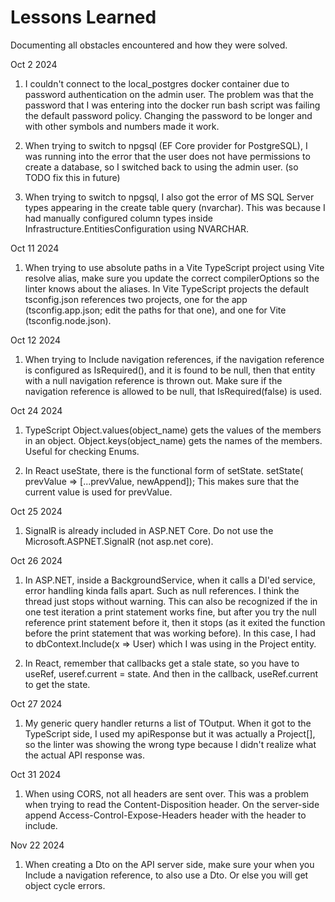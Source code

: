 # Lessons Learned

Documenting all obstacles encountered and how they were solved.

Oct 2 2024

1. I couldn't connect to the local_postgres docker container due to password authentication on the admin user. The problem was that the password that I was entering into the docker run bash script was failing the default password policy. Changing the password to be longer and with other symbols and numbers made it work.

2. When trying to switch to npgsql (EF Core provider for PostgreSQL), I was running into the error that the user does not have permissions to create a database, so I switched back to using the admin user. (so TODO fix this in future)

3. When trying to switch to npgsql, I also got the error of MS SQL Server types appearing in the create table query (nvarchar). This was because I had manually configured column types inside Infrastructure.EntitiesConfiguration using NVARCHAR.

Oct 11 2024

1. When trying to use absolute paths in a Vite TypeScript project using Vite resolve alias, make sure you update the correct compilerOptions so the linter knows about the aliases. In Vite TypeScript projects the default tsconfig.json references two projects, one for the app (tsconfig.app.json; edit the paths for that one), and one for Vite (tsconfig.node.json).

Oct 12 2024

1. When trying to Include navigation references, if the navigation reference is configured as IsRequired(), and it is found to be null, then that entity with a null navigation reference is thrown out. Make sure if the navigation reference is allowed to be null, that IsRequired(false) is used.

Oct 24 2024

1. TypeScript Object.values(object_name) gets the values of the members in an object. Object.keys(object_name) gets the names of the members. Useful for checking Enums.

2. In React useState, there is the functional form of setState. setState( prevValue => [...prevValue, newAppend]); This makes sure that the current value is used for prevValue.

Oct 25 2024

1. SignalR is already included in ASP.NET Core. Do not use the Microsoft.ASPNET.SignalR (not asp.net core).

Oct 26 2024

1. In ASP.NET, inside a BackgroundService, when it calls a DI'ed service, error handling kinda falls apart. Such as null references. I think the thread just stops without warning. This can also be recognized if the in one test iteration a print statement works fine, but after you try the null reference print statement before it, then it stops (as it exited the function before the print statement that was working before). In this case, I had to dbContext.Include(x => User) which I was using in the Project entity.

2. In React, remember that callbacks get a stale state, so you have to useRef, useref.current = state. And then in the callback, useRef.current to get the state.

Oct 27 2024

1. My generic query handler returns a list of TOutput. When it got to the TypeScript side, I used my apiResponse<Project> but it was actually a Project[], so the linter was showing the wrong type because I didn't realize what the actual API response was.

Oct 31 2024

1. When using CORS, not all headers are sent over. This was a problem when trying to read the Content-Disposition header. On the server-side append Access-Control-Expose-Headers header with the header to include.

Nov 22 2024

1. When creating a Dto on the API server side, make sure your when you Include a navigation reference, to also use a Dto. Or else you will get object cycle errors.

